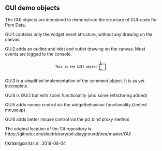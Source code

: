 <h2>GUI demo objects</h2>

<p>The GUI objects are intendend to demonstrate the structure of GUI-code for Pure Data.</p>

<p>GUI1 contains only the widget event structure, without any drawing on the canvas.</p>

<p>GUI2 adds an outline and inlet and outlet drawing on the canvas. Most events are logged to the console.</p>

<p align="center"><img src="GUI2.png">

<p>GUI3 is a simplified implementation of the comment object. It is as yet incomplete.</p>

<p>GUI4 is GUI2 but with zoom functionality (and some refactoring added)</p>

<p>GUI5 adds mouse control via the widgetbehaviour functionality (limited mouseup)</p>

<p>GUI6 adds better mouse control via the pd_bind proxy method</p>

<p>The original location of the Git repository is https://github.com/electrickery/pd-playground/tree/master/GUI</p>

<p>fjkraan@xs4all.nl, 2018-08-04</p>
